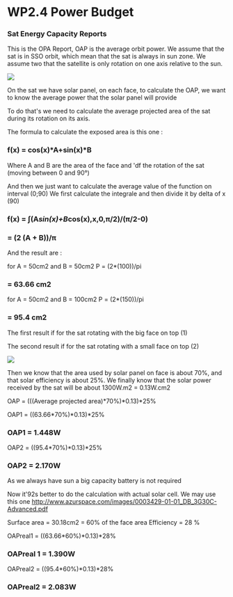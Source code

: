 # WP2.4 Power Budget 

### Sat Energy Capacity Reports 

This is the OPA Report, OAP is the average orbit power. We assume that the sat is in SSO orbit, which mean that the sat is always in sun zone. We assume two that the satellite is only rotation on one axis relative to the sun. 

![](/WP/image/sketch1.png) 

On the sat we have solar panel, on each face, to calculate the OAP, we want to know the average power that the solar panel will provide 

To do that's we need to calculate the average projected area of the sat during its rotation on its axis. 

The formula to calculate the exposed area is this one : 

### f(x) = cos(x)*A+sin(x)*B 

Where A and B are the area of the face and 'df the rotation of the sat (moving between 0 and 90°) 

And then we just want to calculate the average value of the function on interval (0;90) 
We first calculate the integrale and then divide it by delta of x (90) 

### f(x) = ∫(A*sin(x)+B*cos(x),x,0,π/2)/(π/2-0)

### = (2 (A + B))/π



And the result are : 

for A = 50cm2 and B = 50cm2 
P = (2*(100))/pi 
### = 63.66 cm2 


for A = 50cm2 and B = 100cm2 
P = (2*(150))/pi 
### = 95.4 cm2 

The first result if for the sat rotating with the big face on top (1)

The second result if for the sat rotating with a small face on top (2) 

![](/WP/image/sketch2.png)


Then we know that the area used by solar panel on face is about 70%, and that solar efficiency is about 25%. We finally know that the solar power received by the sat will be about 1300W.m2 = 0.13W.cm2 

OAP = (((Average projected area)*70%)*0.13)*25% 

OAP1 = ((63.66*70%)*0.13)*25% 
### OAP1 =  1.448W 

OAP2 = ((95.4*70%)*0.13)*25% 
### OAP2 = 2.170W 

As we always have sun a big capacity battery is not required 

Now it\'92s better to do the calculation with actual solar cell. We may use this one http://www.azurspace.com/images/0003429-01-01_DB_3G30C-Advanced.pdf

Surface area = 30.18cm2 = 60% of the face area 
Efficiency = 28 % 

OAPreal1 = ((63.66*60%)*0.13)*28% 
### OAPreal 1 = 1.390W 

OAPreal2 = ((95.4*60%)*0.13)*28% 
### OAPreal2 = 2.083W 
